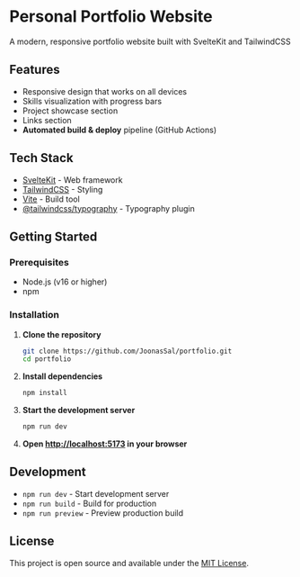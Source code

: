 # Personal Portfolio Website

A modern, responsive portfolio website built with SvelteKit and TailwindCSS

## Features

- Responsive design that works on all devices
- Skills visualization with progress bars
- Project showcase section
- Links section
- **Automated build & deploy** pipeline (GitHub Actions)

## Tech Stack

- [SvelteKit](https://kit.svelte.dev/) - Web framework
- [TailwindCSS](https://tailwindcss.com/) - Styling
- [Vite](https://vitejs.dev/) - Build tool
- [@tailwindcss/typography](https://tailwindcss.com/docs/typography-plugin) - Typography plugin

## Getting Started

### Prerequisites

- Node.js (v16 or higher)
- npm

### Installation

1. **Clone the repository**  
   ```bash
   git clone https://github.com/JoonasSal/portfolio.git
   cd portfolio

2. **Install dependencies**
   ```bash
   npm install

3. **Start the development server**
   ```bash
   npm run dev

4. **Open [http://localhost:5173](http://localhost:5173) in your browser**

## Development

- `npm run dev` - Start development server
- `npm run build` - Build for production
- `npm run preview` - Preview production build

## License

This project is open source and available under the [MIT License](LICENSE).

